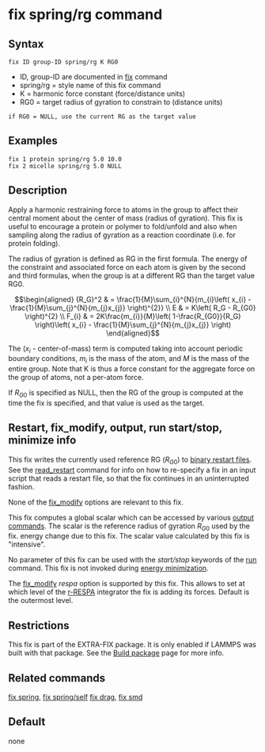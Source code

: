 # fix spring/rg command

## Syntax

    fix ID group-ID spring/rg K RG0

-   ID, group-ID are documented in [fix](fix) command
-   spring/rg = style name of this fix command
-   K = harmonic force constant (force/distance units)
-   RG0 = target radius of gyration to constrain to (distance units)

<!-- -->

    if RG0 = NULL, use the current RG as the target value

## Examples

``` LAMMPS
fix 1 protein spring/rg 5.0 10.0
fix 2 micelle spring/rg 5.0 NULL
```

## Description

Apply a harmonic restraining force to atoms in the group to affect their
central moment about the center of mass (radius of gyration). This fix
is useful to encourage a protein or polymer to fold/unfold and also when
sampling along the radius of gyration as a reaction coordinate (i.e. for
protein folding).

The radius of gyration is defined as RG in the first formula. The energy
of the constraint and associated force on each atom is given by the
second and third formulas, when the group is at a different RG than the
target value RG0.

$$\begin{aligned}
{R_G}^2 & = \frac{1}{M}\sum_{i}^{N}{m_{i}\left( x_{i} -
\frac{1}{M}\sum_{j}^{N}{m_{j}x_{j}} \right)^{2}} \\
E & = K\left( R_G - R_{G0} \right)^{2} \\
F_{i} & = 2K\frac{m_{i}}{M}\left( 1-\frac{R_{G0}}{R_G}
\right)\left( x_{i} - \frac{1}{M}\sum_{j}^{N}{m_{j}x_{j}} \right)
\end{aligned}$$

The ($x_i$ - center-of-mass) term is computed taking into account
periodic boundary conditions, $m_i$ is the mass of the atom, and *M* is
the mass of the entire group. Note that K is thus a force constant for
the aggregate force on the group of atoms, not a per-atom force.

If $R_{G0}$ is specified as NULL, then the RG of the group is computed
at the time the fix is specified, and that value is used as the target.

## Restart, fix_modify, output, run start/stop, minimize info

This fix writes the currently used reference RG ($R_{G0}$) to [binary
restart files](restart). See the [read_restart](read_restart) command
for info on how to re-specify a fix in an input script that reads a
restart file, so that the fix continues in an uninterrupted fashion.

None of the [fix_modify](fix_modify) options are relevant to this fix.

This fix computes a global scalar which can be accessed by various
[output commands](Howto_output). The scalar is the reference radius of
gyration $R_{G0}$ used by the fix. energy change due to this fix. The
scalar value calculated by this fix is \"intensive\".

No parameter of this fix can be used with the *start/stop* keywords of
the [run](run) command. This fix is not invoked during [energy
minimization](minimize).

The [fix_modify](fix_modify) *respa* option is supported by this fix.
This allows to set at which level of the [r-RESPA](run_style) integrator
the fix is adding its forces. Default is the outermost level.

## Restrictions

This fix is part of the EXTRA-FIX package. It is only enabled if LAMMPS
was built with that package. See the [Build package](Build_package) page
for more info.

## Related commands

[fix spring](fix_spring), [fix spring/self](fix_spring_self) [fix
drag](fix_drag), [fix smd](fix_smd)

## Default

none

